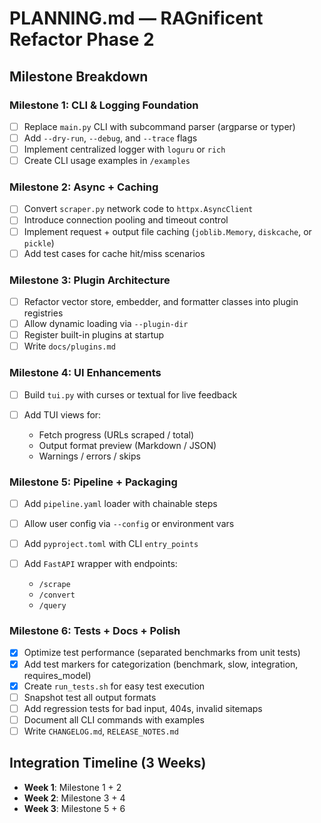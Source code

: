 # PLANNING.md — RAGnificent Refactor Phase 2

## Milestone Breakdown

### Milestone 1: CLI & Logging Foundation

* [ ] Replace `main.py` CLI with subcommand parser (argparse or typer)
* [ ] Add `--dry-run`, `--debug`, and `--trace` flags
* [ ] Implement centralized logger with `loguru` or `rich`
* [ ] Create CLI usage examples in `/examples`

### Milestone 2: Async + Caching

* [ ] Convert `scraper.py` network code to `httpx.AsyncClient`
* [ ] Introduce connection pooling and timeout control
* [ ] Implement request + output file caching (`joblib.Memory`, `diskcache`, or `pickle`)
* [ ] Add test cases for cache hit/miss scenarios

### Milestone 3: Plugin Architecture

* [ ] Refactor vector store, embedder, and formatter classes into plugin registries
* [ ] Allow dynamic loading via `--plugin-dir`
* [ ] Register built-in plugins at startup
* [ ] Write `docs/plugins.md`

### Milestone 4: UI Enhancements

* [ ] Build `tui.py` with curses or textual for live feedback
* [ ] Add TUI views for:

  * Fetch progress (URLs scraped / total)
  * Output format preview (Markdown / JSON)
  * Warnings / errors / skips

### Milestone 5: Pipeline + Packaging

* [ ] Add `pipeline.yaml` loader with chainable steps
* [ ] Allow user config via `--config` or environment vars
* [ ] Add `pyproject.toml` with CLI `entry_points`
* [ ] Add `FastAPI` wrapper with endpoints:

  * `/scrape`
  * `/convert`
  * `/query`

### Milestone 6: Tests + Docs + Polish

* [x] Optimize test performance (separated benchmarks from unit tests)
* [x] Add test markers for categorization (benchmark, slow, integration, requires_model)
* [x] Create `run_tests.sh` for easy test execution
* [ ] Snapshot test all output formats
* [ ] Add regression tests for bad input, 404s, invalid sitemaps
* [ ] Document all CLI commands with examples
* [ ] Write `CHANGELOG.md`, `RELEASE_NOTES.md`

## Integration Timeline (3 Weeks)

* **Week 1**: Milestone 1 + 2
* **Week 2**: Milestone 3 + 4
* **Week 3**: Milestone 5 + 6
